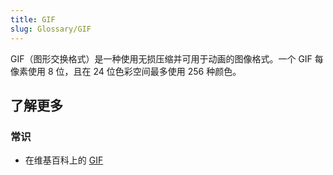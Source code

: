 ```yaml
---
title: GIF
slug: Glossary/GIF
---
```


GIF（图形交换格式）是一种使用无损压缩并可用于动画的图像格式。一个 GIF 每像素使用 8 位，且在 24 位色彩空间最多使用 256 种颜色。

## 了解更多

### 常识

- 在维基百科上的 [GIF](https://zh.wikipedia.org/wiki/GIF)
